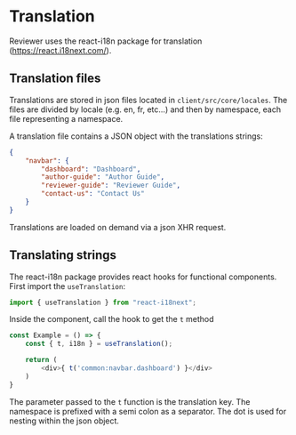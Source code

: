 # Translation

Reviewer uses the react-i18n package for translation (https://react.i18next.com/).

## Translation files
Translations are stored in json files located in `client/src/core/locales`. The files are divided
by locale (e.g. en, fr, etc...) and then by namespace, each file representing a namespace.

A translation file contains a JSON object with the translations strings:

```json
{
    "navbar": {
        "dashboard": "Dashboard",
        "author-guide": "Author Guide",
        "reviewer-guide": "Reviewer Guide",
        "contact-us": "Contact Us"
    }
}
```

Translations are loaded on demand via a json XHR request.

## Translating strings

The react-i18n package provides react hooks for functional components. First import the `useTranslation`:

```ts
import { useTranslation } from "react-i18next";
```

Inside the component, call the hook to get the `t` method

```ts
const Example = () => {
    const { t, i18n } = useTranslation();

    return (
        <div>{ t('common:navbar.dashboard') }</div>
    )
}

```

The parameter passed to the `t` function is the translation key. The namespace is prefixed with a semi colon as
a separator. The dot is used for nesting within the json object.
